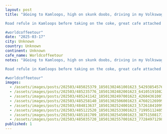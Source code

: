 ```yaml
---
layout: post
title: "âGoing to Kamloops, high on skunk doobs, driving in my Volkswagen van oh yes I amâ 

Road refule in Kamloops before taking on the coke, great cafe attached to the public library.

#worldcoffeetour"
date: "2025-03-17"
city: Unknown
country: Unknown
continent: Unknown
cafe_name: Worldcoffeetour
notes: "âGoing to Kamloops, high on skunk doobs, driving in my Volkswagen van oh yes I amâ 

Road refule in Kamloops before taking on the coke, great cafe attached to the public library.

#worldcoffeetour"
images:
  - /assets/images/posts/202503/485025379_18501302461001623_5429385457697465892_n_17923340157003183.jpg
  - /assets/images/posts/202503/485235776_18501302482001623_6410519108252734816_n_18007658534535311.jpg
  - /assets/images/posts/202503/485241142_18501302497001623_4260436100730568134_n_18080927161653750.jpg
  - /assets/images/posts/202503/485258140_18501302506001623_4760212699939067423_n_18053816026964201.jpg
  - /assets/images/posts/202503/484813637_18501302524001623_5726184109931650668_n_18084614005623474.jpg
  - /assets/images/posts/202503/485122520_18501302533001623_7199511240588595072_n_18056630849141093.jpg
  - /assets/images/posts/202503/485181709_18501302545001623_3875150817346627205_n_18118322338450389.jpg
  - /assets/images/posts/202503/485035720_18501302557001623_7728497129812385508_n_18037344236628717.jpg
published: 1
---
```

